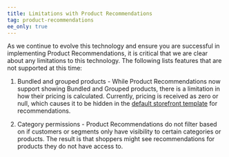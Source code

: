 ```yaml
---
title: Limitations with Product Recommendations
tag: product-recommendations
ee_only: true
---
```


As we continue to evolve this technology and ensure you are successful in implementing Product Recommendations, it is critical that we are clear about any limitations to this technology. The following lists features that are not supported at this time:

1. Bundled and grouped products - While Product Recommendations now support showing Bundled and Grouped products, there is a limitation in how their pricing is calculated. Currently, pricing is received as zero or null, which causes it to be hidden in the [default storefront template](https://github.com/magento-commerce/magento-product-recommendations) for recommendations.

1. Category permissions - Product Recommendations do not filter based on if customers or segments only have visibility to certain categories or products. The result is that shoppers might see recommendations for products they do not have access to.
